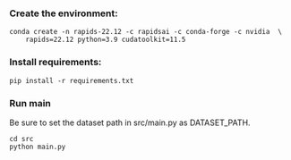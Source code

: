 ### Create the environment:

```
conda create -n rapids-22.12 -c rapidsai -c conda-forge -c nvidia  \
    rapids=22.12 python=3.9 cudatoolkit=11.5
```

### Install requirements:
```
pip install -r requirements.txt
```

### Run main
Be sure to set the dataset path in src/main.py as DATASET_PATH.
```
cd src
python main.py
```
